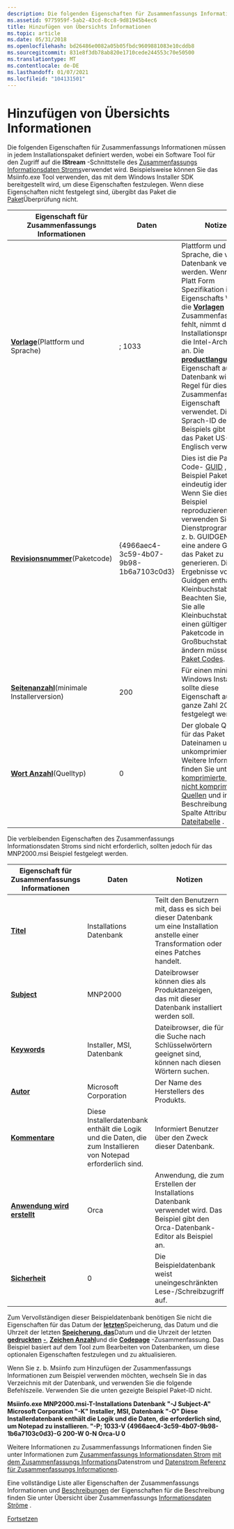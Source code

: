 ```yaml
---
description: Die folgenden Eigenschaften für Zusammenfassungs Informationen müssen in jedem Installationspaket definiert werden, wobei ein Software Tool für den Zugriff auf die IStream-Schnittstelle des Zusammenfassungs Informationsdaten Stroms verwendet wird.
ms.assetid: 9775959f-5ab2-43cd-8cc8-9d81945b4ec6
title: Hinzufügen von Übersichts Informationen
ms.topic: article
ms.date: 05/31/2018
ms.openlocfilehash: bd26486e0082a05b05fbdc9609881083e10cddb8
ms.sourcegitcommit: 831e8f3db78ab820e1710cede244553c70e50500
ms.translationtype: MT
ms.contentlocale: de-DE
ms.lasthandoff: 01/07/2021
ms.locfileid: "104131501"
---
```

# <a name="adding-summary-information"></a>Hinzufügen von Übersichts Informationen

Die folgenden Eigenschaften für Zusammenfassungs Informationen müssen in jedem Installationspaket definiert werden, wobei ein Software Tool für den Zugriff auf die **IStream** -Schnittstelle des [Zusammenfassungs Informationsdaten Stroms](summary-information-stream.md)verwendet wird. Beispielsweise können Sie das Msiinfo.exe Tool verwenden, das mit dem Windows Installer SDK bereitgestellt wird, um diese Eigenschaften festzulegen. Wenn diese Eigenschaften nicht festgelegt sind, übergibt das Paket die [Paket](package-validation.md)Überprüfung nicht.



| Eigenschaft für Zusammenfassungs Informationen                                                   | Daten                                   | Notizen                                                                                                                                                                                                                                                                                                                                                                                                |
|--------------------------------------------------------------------------------|----------------------------------------|------------------------------------------------------------------------------------------------------------------------------------------------------------------------------------------------------------------------------------------------------------------------------------------------------------------------------------------------------------------------------------------------------|
| [**Vorlage**](template-summary.md)(Plattform und Sprache)<br/>         | ; 1033                                  | Plattform und Sprache, die von der Datenbank verwendet werden. Wenn die Platt Form Spezifikation im Eigenschafts Wert für die [**Vorlagen**](template-summary.md) Zusammenfassung fehlt, nimmt das Installationsprogramm die Intel-Architektur an. Die [**productlanguage**](productlanguage.md) -Eigenschaft aus der Datenbank wird in der Regel für diese Zusammenfassungs Eigenschaft verwendet. Die Sprach-ID des Beispiels gibt an, dass das Paket US-Englisch verwendet. |
| [**Revisionsnummer**](revision-number-summary.md)(Paketcode)<br/>    | {4966aec4-3c59-4b07-9b98-1b6a7103c0d3} | Dies ist die Paket Code- [GUID](guid.md) , die das Beispiel Paket eindeutig identifiziert. Wenn Sie dieses Beispiel reproduzieren, verwenden Sie ein Dienstprogramm wie z. b. GUIDGEN, um eine andere GUID für das Paket zu generieren. Die Ergebnisse von Guidgen enthalten Kleinbuchstaben. Beachten Sie, dass Sie alle Kleinbuchstaben für einen gültigen Paketcode in Großbuchstaben ändern müssen. Siehe [Paket Codes](package-codes.md).             |
| [**Seitenanzahl**](page-count-summary.md)(minimale Installerversion)<br/> | 200                                    | Für einen minimalen Windows Installer 2,0 sollte diese Eigenschaft auf die ganze Zahl 200 festgelegt werden.                                                                                                                                                                                                                                                                                                                 |
| [**Wort Anzahl**](word-count-summary.md)(Quelltyp)<br/>            | 0                                      | Der globale Quelltyp für das Paket ist lange Dateinamen und unkomprimiert. Weitere Informationen finden Sie unter [komprimierte und nicht komprimierte Quellen](compressed-and-uncompressed-sources.md) und in der Beschreibung der Spalte Attribute der [Dateitabelle](file-table.md) .                                                                                                                                |



 

Die verbleibenden Eigenschaften des Zusammenfassungs Informationsdaten Stroms sind nicht erforderlich, sollten jedoch für das MNP2000.msi Beispiel festgelegt werden.



| Eigenschaft für Zusammenfassungs Informationen                                 | Daten                                                                             | Notizen                                                                                                              |
|--------------------------------------------------------------|----------------------------------------------------------------------------------|--------------------------------------------------------------------------------------------------------------------|
| [**Titel**](title-summary.md)                               | Installations Datenbank                                                            | Teilt den Benutzern mit, dass es sich bei dieser Datenbank um eine Installation anstelle einer Transformation oder eines Patches handelt.                        |
| [**Subject**](subject-summary.md)                           | MNP2000                                                                          | Dateibrowser können dies als Produktanzeigen, das mit dieser Datenbank installiert werden soll.                                  |
| [**Keywords**](keywords-summary.md)                         | Installer, MSI, Datenbank                                                         | Dateibrowser, die für die Suche nach Schlüsselwörtern geeignet sind, können nach diesen Wörtern suchen.                                    |
| [**Autor**](author-summary.md)                             | Microsoft Corporation                                                            | Der Name des Herstellers des Produkts.                                                                                |
| [**Kommentare**](comments-summary.md)                         | Diese Installerdatenbank enthält die Logik und die Daten, die zum Installieren von Notepad erforderlich sind. | Informiert Benutzer über den Zweck dieser Datenbank.                                                                  |
| [**Anwendung wird erstellt**](creating-application-summary.md) | Orca                                                                             | Anwendung, die zum Erstellen der Installations Datenbank verwendet wird. Das Beispiel gibt den Orca-Datenbank-Editor als Beispiel an. |
| [**Sicherheit**](security-summary.md)                         | 0                                                                                | Die Beispieldatenbank weist uneingeschränkten Lese-/Schreibzugriff auf.                                                                    |



 

Zum Vervollständigen dieser Beispieldatenbank benötigen Sie nicht die Eigenschaften für das Datum der [**letzten**](last-saved-by-summary.md)Speicherung, das Datum und die Uhrzeit der letzten [**Speicherung, das**](create-time-date-summary.md)Datum und die Uhrzeit der letzten [**gedruckten**](last-printed-summary.md) [**-**](last-saved-time-date-summary.md), [**Zeichen Anzahl**](character-count-summary.md)und die [**Codepage**](codepage-summary.md) -Zusammenfassung. Das Beispiel basiert auf dem Tool zum Bearbeiten von Datenbanken, um diese optionalen Eigenschaften festzulegen und zu aktualisieren.

Wenn Sie z. b. Msiinfo zum Hinzufügen der Zusammenfassungs Informationen zum Beispiel verwenden möchten, wechseln Sie in das Verzeichnis mit der Datenbank, und verwenden Sie die folgende Befehlszeile. Verwenden Sie die unten gezeigte Beispiel Paket-ID nicht.

**Msiinfo.exe MNP2000.msi-T-Installations Datenbank "-J Subject-A" Microsoft Corporation "-K" Installer, MSI, Datenbank "-O" Diese Installerdatenbank enthält die Logik und die Daten, die erforderlich sind, um Notepad zu installieren. "-P; 1033-V {4966aec4-3c59-4b07-9b98-1b6a7103c0d3}-G 200-W 0-N Orca-U 0**

Weitere Informationen zu Zusammenfassungs Informationen finden Sie unter Informationen zum [Zusammenfassungs Informationsdaten Strom](about-the-summary-information-stream.md) [mit dem Zusammenfassungs Informations](using-the-summary-information-stream.md)Datenstrom und [Datenstrom Referenz für Zusammenfassungs Informationen](summary-information-stream-reference.md).

Eine vollständige Liste aller Eigenschaften der Zusammenfassungs Informationen und [Beschreibungen](summary-property-descriptions.md) der Eigenschaften für die Beschreibung finden Sie unter Übersicht über Zusammenfassungs [Informationsdaten Ströme](summary-information-stream-property-set.md) .

[Fortsetzen](importing-the-user-interface.md)

 

 





